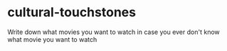 # cultural-touchstones
Write down what movies you want to watch in case you ever don't know what movie you want to watch
